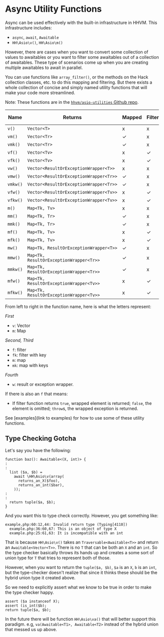 # Async Utility Functions

Async can be used effectively with the built-in infrastructure in HHVM. This infrastructure includes:

* `async`, `await`, `Awaitable`
* `HH\Asio\v()`, `HH\Asio\m()`

However, there are cases when you want to convert some collection of values to awaitables or you want to filter some awaitables out of a collection of awaitables. These type of scenarios come up when you are creating multiple awaitables to await in parallel. 

You can use functions like `array_filter()`, or the methods on the Hack collection classes, etc. to do this mapping and filtering. But there exists a whole collection of concise and simply named utility functions that will make your code more streamlined. 

Note: These functions are in the [`hhvm/asio-utilities` Github repo](https://github.com/hhvm/asio-utilities).

Name    | Returns             | Mapped | Filtered | Has Key | Wrapped Exception
--------|---------------------|--------|----------|---------|------------------
`v()`   | `Vector<T>`         | x      | x        | x       | x
`vm()`  | `Vector<Tr>`        | ✓      | x        | x       | x
`vmk()` | `Vector<Tr>`        | ✓      | x        | ✓       | x
`vf()`  | `Vector<Tv>`        | x      | ✓        | x       | x
`vfk()` | `Vector<Tv>`        | x      | ✓        | ✓       | x
`vw()`  | `Vector<ResultOrExceptionWrapper<T>>` | x      | x        | x       | ✓
`vmw()` | `Vector<ResultOrExceptionWrapper<Tr>>`| ✓      | x        | x       | ✓
`vmkw()`| `Vector<ResultOrExceptionWrapper<Tr>>`| ✓      | x        | ✓       | ✓
`vfw()` | `Vector<ResultOrExceptionWrapper<Tv>>`| x      | ✓        | x       | ✓
`vfkw()`| `Vector<ResultOrExceptionWrapper<Tv>>`| x      | ✓        | ✓       | ✓
`m()`   | `Map<Tk, Tv>`        | x      | x        | x       | x
`mm()`  | `Map<Tk, Tr>`        | ✓      | x        | x       | x
`mmk()` | `Map<Tk, Tr>`        | ✓      | x        | ✓       | x
`mf()`  | `Map<Tk, Tv>`        | x      | ✓        | x       | x
`mfk()` | `Map<Tk, Tv>`        | x      | ✓        | ✓       | x
`mw()`  | `Map<Tk, ResultOrExceptionWrapper<T>>` | ✓      | x        | x       | ✓
`mmw()` | `Map<Tk, ResultOrExceptionWrapper<Tr>>`| ✓      | x        | x       | ✓
`mmkw()`| `Map<Tk, ResultOrExceptionWrapper<Tr>>`| ✓      | x        | ✓       | ✓
`mfw()` | `Map<Tk, ResultOrExceptionWrapper<Tv>>`| x      | ✓        | x       | ✓
`mfkw()`| `Map<Tk, ResultOrExceptionWrapper<Tv>>`| x      | ✓        | ✓       | ✓

From left to right in the function name, here is what the letters represent:

*First*

* `v`: Vector
* `m`: Map

*Second, Third*

* `f`: filter
* `fk`: filter with key
* `m`: map
* `mk`: map with keys

*Fourth*

* `w`: result or exception wrapper. 

If there is also an `f` that means:

* If filter function returns `true`, wrapped element is returned; `false`, the element is omitted; `throw`s, the wrapped exception is returned.

See [examples](link to examples) for how to use some of these utility functions.

## Type Checking Gotcha

Let's say you have the following:

```
function baz(): Awaitable<(X, int)> {
:
:
  list ($a, $b) = 
    await \HH\Asio\v(array(
      returns_an_X($foo), 
      returns_an_int($bar),
    ));
:
:
  return tuple($a, $b);
}
```

And you want this to type check correctly. However, you get something like:

```
example.php:60:12,44: Invalid return type (Typing[4110])
  example.php:36:60,67: This is an object of type X
  example.php:25:61,63: It is incompatible with an int
```

That is because `HH\Asio\v()` takes an `Traversable<Awaitable<T>>` and return an `Awaitable<Vector<T>>`. There is no `T` that can be both an `X` and an `int`. So the type checker basically throws its hands up and creates a some sort of union type for `T` that tries to represent both of those.

However, when you want to return the `tuple($a, $b)`, `$a` is an `X`, `b` is an `int`, but the type-checker doesn't realize that since it thinks these should be the hybrid union type it created above.

So we need to explicitly assert what we know to be true in order to make the type checker happy.

```
assert ($a instanceof X);
assert (is_int($b);
return tuple($a, $b);
```

In the future there will be function `HH\Asio\va()` that will better support this paradigm. e.g, `va(Awaitable<T1>, Awaitable<T2>` instead of the hybrid union that messed us up above.

